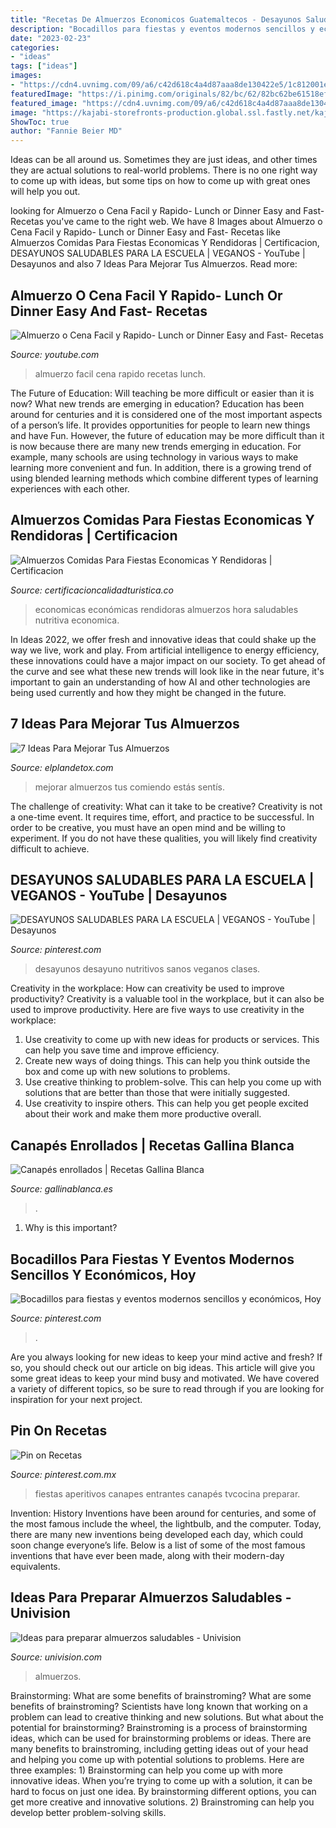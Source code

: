 ```yaml
---
title: "Recetas De Almuerzos Economicos Guatemaltecos - Desayunos Saludables Para La Escuela"
description: "Bocadillos para fiestas y eventos modernos sencillos y económicos, hoy"
date: "2023-02-23"
categories:
- "ideas"
tags: ["ideas"]
images:
- "https://cdn4.uvnimg.com/09/a6/c42d618c4a4d87aaa8de130422e5/1c812001efee4f198466e5e23813695f"
featuredImage: "https://i.pinimg.com/originals/82/bc/62/82bc62be61518ef40b0bf7fbdf9a8e13.jpg"
featured_image: "https://cdn4.uvnimg.com/09/a6/c42d618c4a4d87aaa8de130422e5/1c812001efee4f198466e5e23813695f"
image: "https://kajabi-storefronts-production.global.ssl.fastly.net/kajabi-storefronts-production/blogs/14494/images/ncUgadkQ2PqpFn6N55gX_IMG_6975.jpg"
ShowToc: true
author: "Fannie Beier MD"
---
```



Ideas can be all around us. Sometimes they are just ideas, and other times they are actual solutions to real-world problems. There is no one right way to come up with ideas, but some tips on how to come up with great ones will help you out.

	

		
looking for Almuerzo o Cena Facil y Rapido- Lunch or Dinner Easy and Fast- Recetas you've came to the right web. We have 8 Images about Almuerzo o Cena Facil y Rapido- Lunch or Dinner Easy and Fast- Recetas like Almuerzos Comidas Para Fiestas Economicas Y Rendidoras | Certificacion, DESAYUNOS SALUDABLES PARA LA ESCUELA | VEGANOS - YouTube | Desayunos and also 7 Ideas Para Mejorar Tus Almuerzos. Read more:
		
    
## Almuerzo O Cena Facil Y Rapido- Lunch Or Dinner Easy And Fast- Recetas

<img loading=lazy src="http://i.ytimg.com/vi/RlGMladaP6Q/hqdefault.jpg" onerror="this.onerror=null;this.src='https://tse1.mm.bing.net/th?id=OIP.l-cJ32RlGoE5z5Csfe3lWQHaFj&amp;pid=15.1';" alt="Almuerzo o Cena Facil y Rapido- Lunch or Dinner Easy and Fast- Recetas">

_Source: youtube.com_

>almuerzo facil cena rapido recetas lunch. 

	

The Future of Education: Will teaching be more difficult or easier than it is now? What new trends are emerging in education?
Education has been around for centuries and it is considered one of the most important aspects of a person’s life. It provides opportunities for people to learn new things and have Fun. However, the future of education may be more difficult than it is now because there are many new trends emerging in education. For example, many schools are using technology in various ways to make learning more convenient and fun. In addition, there is a growing trend of using blended learning methods which combine different types of learning experiences with each other.

    
## Almuerzos Comidas Para Fiestas Economicas Y Rendidoras | Certificacion

<img loading=lazy src="https://i.pinimg.com/originals/78/90/b3/7890b35310af9905d3a31fac2335ae04.png" onerror="this.onerror=null;this.src='https://tse1.mm.bing.net/th?id=OIP.NKzLgXaaonD3MXl7iDeuqgHaNE&amp;pid=15.1';" alt="Almuerzos Comidas Para Fiestas Economicas Y Rendidoras | Certificacion">

_Source: certificacioncalidadturistica.co_

>economicas económicas rendidoras almuerzos hora saludables nutritiva economica. 

	

In Ideas 2022, we offer fresh and innovative ideas that could shake up the way we live, work and play. From artificial intelligence to energy efficiency, these innovations could have a major impact on our society. To get ahead of the curve and see what these new trends will look like in the near future, it's important to gain an understanding of how AI and other technologies are being used currently and how they might be changed in the future.

    
## 7 Ideas Para Mejorar Tus Almuerzos

<img loading=lazy src="https://kajabi-storefronts-production.global.ssl.fastly.net/kajabi-storefronts-production/blogs/14494/images/ncUgadkQ2PqpFn6N55gX_IMG_6975.jpg" onerror="this.onerror=null;this.src='https://tse4.mm.bing.net/th?id=OIP.YRSfCkuBH3Zn9-PIIJ0zYwHaEK&amp;pid=15.1';" alt="7 Ideas Para Mejorar Tus Almuerzos">

_Source: elplandetox.com_

>mejorar almuerzos tus comiendo estás sentís. 

	

The challenge of creativity: What can it take to be creative?
Creativity is not a one-time event. It requires time, effort, and practice to be successful. In order to be creative, you must have an open mind and be willing to experiment. If you do not have these qualities, you will likely find creativity difficult to achieve.

    
## DESAYUNOS SALUDABLES PARA LA ESCUELA | VEGANOS - YouTube | Desayunos

<img loading=lazy src="https://i.pinimg.com/originals/76/e3/ca/76e3ca78b3600ce5b38fc9d33eb331ef.jpg" onerror="this.onerror=null;this.src='https://tse4.mm.bing.net/th?id=OIP.GllrTJG5VY-9lC_5qGGoewHaEK&amp;pid=15.1';" alt="DESAYUNOS SALUDABLES PARA LA ESCUELA | VEGANOS - YouTube | Desayunos">

_Source: pinterest.com_

>desayunos desayuno nutritivos sanos veganos clases. 

	

Creativity in the workplace: How can creativity be used to improve productivity?
Creativity is a valuable tool in the workplace, but it can also be used to improve productivity. Here are five ways to use creativity in the workplace: 
1. Use creativity to come up with new ideas for products or services. This can help you save time and improve efficiency. 
2. Create new ways of doing things. This can help you think outside the box and come up with new solutions to problems. 
3. Use creative thinking to problem-solve. This can help you come up with solutions that are better than those that were initially suggested. 
4. Use creativity to inspire others. This can help you get people excited about their work and make them more productive overall. 

    
## Canapés Enrollados | Recetas Gallina Blanca

<img loading=lazy src="https://gbprodcdnimages2.azureedge.net/files/styles/recipe_main_image_mobile/windowsazurestorage/recipes/15401803641c559fddb4e44b7e327cd5559e8b7198.jpg?h=289976fd&amp;itok=vlc49xY-" onerror="this.onerror=null;this.src='https://tse4.mm.bing.net/th?id=OIP.a41J9SJ5deFNWh3v_p3zNgHaHa&amp;pid=15.1';" alt="Canapés enrollados | Recetas Gallina Blanca">

_Source: gallinablanca.es_

>. 

	

1) Why is this important?

    
## Bocadillos Para Fiestas Y Eventos Modernos Sencillos Y Económicos, Hoy

<img loading=lazy src="https://i.pinimg.com/736x/7b/40/50/7b4050f5df118dbb5c8c0e3749eff142.jpg" onerror="this.onerror=null;this.src='https://tse3.mm.bing.net/th?id=OIP.wQyR4vqnZM1RRmPA5XjgqQHaLW&amp;pid=15.1';" alt="Bocadillos para fiestas y eventos modernos sencillos y económicos, Hoy">

_Source: pinterest.com_

>. 

	

Are you always looking for new ideas to keep your mind active and fresh? If so, you should check out our article on big ideas. This article will give you some great ideas to keep your mind busy and motivated. We have covered a variety of different topics, so be sure to read through if you are looking for inspiration for your next project.

    
## Pin On Recetas

<img loading=lazy src="https://i.pinimg.com/originals/82/bc/62/82bc62be61518ef40b0bf7fbdf9a8e13.jpg" onerror="this.onerror=null;this.src='https://tse1.mm.bing.net/th?id=OIP.PHSROmxD2QMy9aWHDiOaaAHaF7&amp;pid=15.1';" alt="Pin on Recetas">

_Source: pinterest.com.mx_

>fiestas aperitivos canapes entrantes canapés tvcocina preparar. 

	

Invention: History
Inventions have been around for centuries, and some of the most famous include the wheel, the lightbulb, and the computer. Today, there are many new inventions being developed each day, which could soon change everyone’s life. Below is a list of some of the most famous inventions that have ever been made, along with their modern-day equivalents.

    
## Ideas Para Preparar Almuerzos Saludables - Univision

<img loading=lazy src="https://cdn4.uvnimg.com/09/a6/c42d618c4a4d87aaa8de130422e5/1c812001efee4f198466e5e23813695f" onerror="this.onerror=null;this.src='https://tse4.mm.bing.net/th?id=OIP.RutEhbfmxWyqp6wZ5orlUgHaE9&amp;pid=15.1';" alt="Ideas para preparar almuerzos saludables - Univision">

_Source: univision.com_

>almuerzos. 

	

Brainstorming: What are some benefits of brainstroming?
What are some benefits of brainstroming? Scientists have long known that working on a problem can lead to creative thinking and new solutions. But what about the potential for brainstorming? Brainstroming is a process of brainstorming ideas, which can be used for brainstorming problems or ideas. There are many benefits to brainstroming, including getting ideas out of your head and helping you come up with potential solutions to problems. Here are three examples: 1) Brainstorming can help you come up with more innovative ideas. When you’re trying to come up with a solution, it can be hard to focus on just one idea. By brainstorming different options, you can get more creative and innovative solutions. 2) Brainstroming can help you develop better problem-solving skills.

